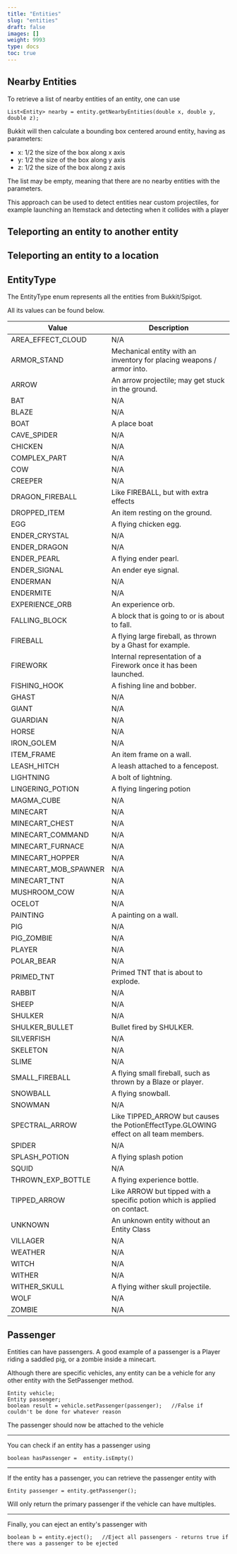 ```yaml
---
title: "Entities"
slug: "entities"
draft: false
images: []
weight: 9993
type: docs
toc: true
---
```


## Nearby Entities
To retrieve a list of nearby entities of an entity, one can use

    List<Entity> nearby = entity.getNearbyEntities(double x, double y, double z);

Bukkit will then calculate a bounding box centered around entity, having as parameters:

 - x: 1/2 the size of the box along x axis
 - y: 1/2 the size of the box along y axis
 - z: 1/2 the size of the box along z axis

The list may be empty, meaning that there are no nearby entities with the parameters.

This approach can be used to detect entities near custom projectiles, for example launching an Itemstack and detecting when it collides with a player

## Teleporting an entity to another entity


## Teleporting an entity to a location


## EntityType
The EntityType enum represents all the entities from Bukkit/Spigot.

All its values can be found below.

| Value | Description|
| ------ | ------ |
| AREA_EFFECT_CLOUD | N/A|
| ARMOR_STAND | Mechanical entity with an inventory for placing weapons / armor into. |
| ARROW | An arrow projectile; may get stuck in the ground. |
| BAT | N/A |
| BLAZE | N/A |
| BOAT | A place boat |
| CAVE_SPIDER  | N/A|
|CHICKEN | N/A |
|COMPLEX_PART  | N/A
|COW |N/A|
|CREEPER  | N/A
|DRAGON_FIREBALL| Like FIREBALL, but with extra effects |
| DROPPED_ITEM | An item resting on the ground.
| EGG | A flying chicken egg.
| ENDER_CRYSTAL | N/A
| ENDER_DRAGON  | N/A
| ENDER_PEARL | A flying ender pearl.
| ENDER_SIGNAL | An ender eye signal.
| ENDERMAN | N/A
| ENDERMITE | N/A
| EXPERIENCE_ORB |An experience orb.
| FALLING_BLOCK | A block that is going to or is about to fall.
| FIREBALL | A flying large fireball, as thrown by a Ghast for example.
| FIREWORK | Internal representation of a Firework once it has been launched.
| FISHING_HOOK | A fishing line and bobber.
| GHAST | N/A
|GIANT  | N/A
|GUARDIAN | N/A
|HORSE  | N/A
|IRON_GOLEM  |N/A
| ITEM_FRAME | An item frame on a wall.
| LEASH_HITCH | A leash attached to a fencepost.
| LIGHTNING | A bolt of lightning.
| LINGERING_POTION | A flying lingering potion
| MAGMA_CUBE | N/A
|MINECART |N/A
|MINECART_CHEST|N/A 
|MINECART_COMMAND  | N/A
|MINECART_FURNACE |N/A
|MINECART_HOPPER |N/A
|MINECART_MOB_SPAWNER|N/A 
|MINECART_TNT |N/A
|MUSHROOM_COW |N/A
|OCELOT |N/A
|PAINTING |A painting on a wall.
|PIG |N/A
|PIG_ZOMBIE | N/A 
|PLAYER |N/A
|POLAR_BEAR  | N/A
|PRIMED_TNT|Primed TNT that is about to explode.
|RABBIT  | N/A
|SHEEP |N/A
|SHULKER |N/A
|SHULKER_BULLET|Bullet fired by SHULKER.
|SILVERFISH |N/A
|SKELETON |N/A
|SLIME |N/A
|SMALL_FIREBALL|A flying small fireball, such as thrown by a Blaze or player.
|SNOWBALL|A flying snowball.
|SNOWMAN |N/A
|SPECTRAL_ARROW|Like TIPPED_ARROW but causes the PotionEffectType.GLOWING effect on all team members.
|SPIDER |N/A
|SPLASH_POTION|A flying splash potion
|SQUID |N/A
|THROWN_EXP_BOTTLE|A flying experience bottle.
|TIPPED_ARROW|Like ARROW but tipped with a specific potion which is applied on contact.
|UNKNOWN|An unknown entity without an Entity Class
|VILLAGER |N/A
|WEATHER |N/A
|WITCH |N/A
|WITHER |N/A
|WITHER_SKULL|A flying wither skull projectile.
|WOLF |N/A
|ZOMBIE |N/A

## Passenger
Entities can have passengers. A good example of a passenger is a Player riding a saddled pig, or a zombie inside a minecart.

Although there are specific vehicles, any entity can be a vehicle for any other entity with the SetPassenger method.

    Entity vehicle;
    Entity passenger;
    boolean result = vehicle.setPassenger(passenger);   //False if couldn't be done for whatever reason

The passenger should now be attached to the vehicle


----------


You can check if an entity has a passenger using

    boolean hasPassenger =  entity.isEmpty()


----------


If the entity has a passenger, you can retrieve the passenger entity with

    Entity passenger = entity.getPassenger();
Will only return the primary passenger if the vehicle can have multiples.


----------

Finally, you can eject an entity's passenger with

    boolean b = entity.eject();   //Eject all passengers - returns true if there was a passenger to be ejected

